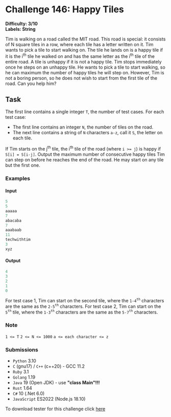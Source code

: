 # Challenge 146: Happy Tiles

**Difficulty: 3/10  
Labels: String**

Tim is walking on a road called the MIT road. This road is special: it consists of N square tiles in a row, where each tile has a letter written on it.
Tim wants to pick a tile to start walking on. The tile he lands on is a happy tile if it is the i<sup>th</sup> tile he walked on and has the same letter as the i<sup>th</sup> tile of the entire road. A tile is unhappy if it is not a happy tile. Tim stops immediately once he steps on an unhappy tile. He wants to pick a tile to start walking, so he can maximum the number of happy tiles he will step on. However, Tim is not a boring person, so he does not wish to start from the first tile of the road. Can you help him?

## Task

The first line contains a single integer `T`, the number of test cases. For each test case:

- The first line contains an integer `N`, the number of tiles on the road.
- The next line contains a string of `N` characters `a-z`, call it `S`, the letter on each tile.

If Tim starts on the j<sup>th</sup> tile, the i<sup>th</sup> tile of the road (where `i >= j`) is happy if `S[i] = S[i-j]`.
Output the maximum number of consecutive happy tiles Tim can step on before he reaches the end of the road. He may start on any tile but the first one.

### Examples

#### Input

```rust
5
5
aaaaa
7
abacaba
7
aaabaab
11
techwithtim
3
xyz
```

#### Output

```rust
4
3
2
1
0
```

For test case 1, Tim can start on the second tile, where the `1-4`<sup>`th`</sup> characters are the same as the `2-5`<sup>`th`</sup> characters.
For test case 2, Tim can start on the `5`<sup>`th`</sup> tile, where the `1-3`<sup>`th`</sup> characters are the same as the `5-7`<sup>`th`</sup> characters.

### Note

`1 <= T`
`2 <= N <= 1000`
`a <= each character <= z`

### Submissions

- `Python` 3.10
- `C` (gnu17) / `C++` (c++20) - GCC 11.2
- `Ruby` 3.1
- `Golang` 1.19
- `Java` 19 (Open JDK) - use **"class Main"!!!**
- `Rust` 1.64
- `C#` 10 (.Net 6.0)
- `JavaScript` ES2022 (Node.js 18.10)

To download tester for this challenge click [here](https://downgit.github.io/#/home?url=https://github.com/Pomroka/TWT_Challenges_Tester/tree/main/Challenge_146)

